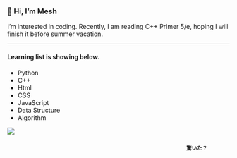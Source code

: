 ### 👋 Hi, I’m Mesh
I’m interested in coding.
Recently, I am reading C++ Primer 5/e, hoping I will finish it before summer vacation.

---

#### Learning list is showing below.
- Python
- C++
- Html
- CSS
- JavaScript
- Data Structure
- Algorithm


![](https://upload.cc/i1/2021/08/02/UGvipK.jpg)
#### 　　　　　　　　　　　　　　　　　　　　　　　　　　　　　`驚いた？`
